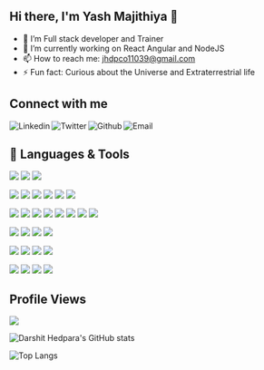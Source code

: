 ## Hi there, I'm Yash Majithiya 👋

- 🔭 I’m Full stack developer and Trainer
- 🌱 I’m currently working on React Angular and NodeJS
- 📫 How to reach me: jhdpco11039@gmail.com
- ⚡ Fun fact: Curious about the Universe and Extraterrestrial life

## Connect with me
[<img align="left" alt="Linkedin" src="https://img.shields.io/badge/LinkedIn-0077B5?style=for-the-badge&logo=linkedin&logoColor=white" />][linkedin]
[<img align="left" alt="Twitter" src="https://img.shields.io/badge/Twitter-1DA1F2?style=for-the-badge&logo=twitter&logoColor=white" />][twitter]
[<img align="left" alt="Github" src="https://img.shields.io/badge/GitHub-100000?style=for-the-badge&logo=github&logoColor=white" />][github]
[<img align="left" alt="Email" src="https://img.shields.io/badge/Gmail-D14836?style=for-the-badge&logo=gmail&logoColor=white" />][email]

<br />

## 🧰 Languages & Tools

![](https://img.shields.io/badge/Node-000000?style=for-the-badge&logo=nodedotjs&color=339933&logoColor=white)
![](https://img.shields.io/badge/JavaScript-F7DF1E?style=for-the-badge&logo=javascript&logoColor=black)
![](https://img.shields.io/badge/TypeScript-1572B6?style=for-the-badge&logo=typescript&logoColor=white)

![](https://img.shields.io/badge/CSS3-1572B6?style=for-the-badge&logo=css3&logoColor=white&color=1572B6)
![](https://img.shields.io/badge/SASS-1572B6?style=for-the-badge&logo=sass&logoColor=white&color=CC6699)
![](https://img.shields.io/badge/Bootstrap-1572B6?style=for-the-badge&logo=bootstrap&logoColor=white&color=7952B3)
![](https://img.shields.io/badge/MaterialDesign-1572B6?style=for-the-badge&logo=materialdesign&logoColor=white&color=757575)
![](https://img.shields.io/badge/TailwindCss-1572B6?style=for-the-badge&logo=tailwindcss&logoColor=white&color=06B6D4)
![](https://img.shields.io/badge/HTML5-E34F26?style=for-the-badge&logo=html5&logoColor=white&color=E34F26)

![](https://img.shields.io/badge/react-316192?style=for-the-badge&logo=react&logoColor=white&color=61DAFB)
![](https://img.shields.io/badge/Angular-316192?style=for-the-badge&logo=angular&logoColor=white&color=DD0031)
![](https://img.shields.io/badge/Electron-316192?style=for-the-badge&logo=electron&logoColor=white&color=47848F)
![](https://img.shields.io/badge/Ionic-316192?style=for-the-badge&logo=ionic&color=3880FF&logoColor=white)
![](https://img.shields.io/badge/Threejs-316192?style=for-the-badge&logo=three.js&logoColor=white&color=000000)
![](https://img.shields.io/badge/BigCommerce-316192?style=for-the-badge&logo=bigcommerce&logoColor=blue&color=white)
![](https://img.shields.io/badge/Contentful-EB5A68?style=for-the-badge&logo=contentful&logoColor=67B3FF&color=121118)
![](https://img.shields.io/badge/Laravel-000000?style=for-the-badge&logo=laravel&color=FF2D20&logoColor=white)

![](https://img.shields.io/badge/MongoDB-316192?style=for-the-badge&logo=mongodb&logoColor=white&color=47A248)
![](https://img.shields.io/badge/MySQL-316192?style=for-the-badge&logo=mysql&logoColor=white&color=4479A1)
![](https://img.shields.io/badge/PostgreSQL-316192?style=for-the-badge&logo=postgresql&logoColor=white&color=4169E1)
![](https://img.shields.io/badge/SQLite-316192?style=for-the-badge&logo=sqlite&logoColor=white&color=003B57)

![](https://img.shields.io/badge/Git-316192?style=for-the-badge&logo=git&logoColor=white&color=red)
![](https://img.shields.io/badge/GitHub-316192?style=for-the-badge&logo=github&logoColor=white&color=black)
![](https://img.shields.io/badge/Bitbucket-316192?style=for-the-badge&logo=bitbucket&logoColor=white&color=blue)
![](https://img.shields.io/badge/Gitlab-316192?style=for-the-badge&logo=gitlab&logoColor=white&color=white)

![](https://img.shields.io/badge/AWS-316192?style=for-the-badge&logo=amazon&logoColor=white&color=232F3E)
![](https://img.shields.io/badge/GoogleCloud-316192?style=for-the-badge&logo=googlecloud&logoColor=white&color=4285F4)
![](https://img.shields.io/badge/Vercel-316192?style=for-the-badge&logo=vercel&logoColor=white&color=000000)
![](https://img.shields.io/badge/Heroku-316192?style=for-the-badge&logo=heroku&logoColor=white&color=430098)


## Profile Views

<img src="https://profile-counter.glitch.me/yash5862/count.svg">

<br />

![Darshit Hedpara's GitHub stats](https://github-readme-stats.vercel.app/api?username=yash5862&count_private=true&show_icons=true&theme=dark)
<br />

![Top Langs](https://github-readme-stats.vercel.app/api/top-langs/?username=yash5862&theme=light&layout=compact)


[linkedin]: https://www.linkedin.com/in/yash-majithiya-ba282b140
[twitter]: https://twitter.com/Yash_Majithiya
[github]: https://github.com/yash5862
[email]: mailto:jhdpco11039@gmail.com
